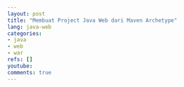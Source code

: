 ```yaml
---
layout: post
title: "Membuat Project Java Web dari Maven Archetype"
lang: java-web
categories:
- java
- web
- war
refs: []
youtube: 
comments: true
---
```


